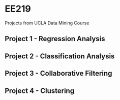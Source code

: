 # EE219
Projects from UCLA Data Mining Course

## Project 1 - Regression Analysis

## Project 2 - Classification Analysis

## Project 3 - Collaborative Filtering

## Project 4 - Clustering
